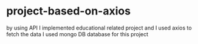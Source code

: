 # project-based-on-axios


by using API I implemented educational related project and I used axios to fetch the data I used mongo DB database for this project
